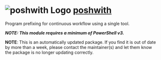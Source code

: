 # ![poshwith Logo](https://cdn.jsdelivr.net/gh/pauby/ChocoPackages@15bfe48e/icons/poshwith.png "poshwith") [poshwith](https://chocolatey.org/packages/poshwith)

Program prefixing for continuous workflow using a single tool.

_**NOTE: This module requires a minimum of PowerShell v3.**_

**NOTE**: This is an automatically updated package. If you find it is out of date by more than a week, please contact the maintainer(s) and let them know the package is no longer updating correctly.

